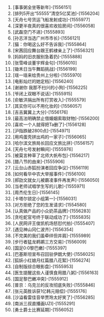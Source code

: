 
1. [事事粥全坐等新年]-[1556151]
1. [排列5开出“55555”清空5亿奖池]-[1556204]
1. [天舟七号货运飞船发射成功]-[1555977]
1. [深更半夜真的很喜欢收拾房间]-[1556058]
1. [武磊空门不进]-[1555893]
1. [孙志洋当选广州市市长]-[1556121]
1. [猫：你喝这么好不告诉我]-[1555864]
1. [宋茜回应舞台跟王鹤棣亲上了]-[1556321]
1. [妈妈的旧衣服别急着扔]-[1555888]
1. [张雪峰谈董宇辉金句]-[1556010]
1. [锄禾日当午舞蹈挑战]-[1556199]
1. [瑶一瑶来给贵州上分啦]-[1555970]
1. [电影灿烂的她定档]-[1556240]
1. [谢谢你 我那不扫兴的小狗]-[1556225]
1. [爷闭上双眼不说话]-[1555915]
1. [俞敏洪捐出所有打赏收入]-[1555579]
1. [其实你可以不用化妆的]-[1556057]
1. [吉吉冀冀上大分]-[1556176]
1. [最高法明确禁止借婚姻索取财物]-[1556200]
1. [喜欢一个人就得把Ta删了]-[1556128]
1. [沪指跌破2800点]-[1554971]
1. [用鸡蛋壳拼出鸡的一家子]-[1556065]
1. [哈尔滨文旅局长回应文旅比拼]-[1556157]
1. [天舟七号发射瞬间]-[1555976]
1. [被莫言种草了北师大帆布包]-[1556217]
1. [腊八节的由来]-[1555906]
1. [云台山赤狐扮演者回应争议]-[1556119]
1. [如何看华中农大举报事件]-[1556100]
1. [郝劭文就女儿被霸凌事件再发声]-[1556050]
1. [当老师试唱学生写的儿歌]-[1555971]
1. [周杰伦生日]-[1556145]
1. [卡塔尔锁定小组第一]-[1556031]
1. [对方拒绝了您的生发请求]-[1554580]
1. [认真做产品的小众奶茶品牌]-[1556283]
1. [贪吃蛇官号终于联动成功了]-[1555835]
1. [人民网评王俊凯机场怒怼代拍]-[1555407]
1. [遇见神山冈仁波齐]-[1556354]
1. [不完美的我们虽牵绊但并肩]-[1555989]
1. [步行者猛龙鹈鹕三方交易]-[1556009]
1. [国足0:0黎巴嫩]-[1555397]
1. [巴基斯坦宣布召回驻伊朗大使]-[1556025]
1. [狐妖小红娘月红篇腊八花絮]-[1556274]
1. [自制版综合眼影盘]-[1555953]
1. [医生提醒这些人谨慎食用腊八粥]-[1556163]
1. [国足黎巴嫩冲突]-[1555912]
1. [普京：乌克兰的反攻彻底失败]-[1555846]
1. [张元英胜诉获1亿韩元赔偿]-[1555176]
1. [沙溢看雷佳音举贾玲太好笑了]-[1556285]
1. [南派三叔直播画UZI]-[1555291]
1. [勇士爵士比赛延期]-[1556052]
